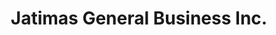---
title: "Jatimas General Business Inc."
url: /gbarnga/jatimas-general-business-inc/
shop: Getränke
---